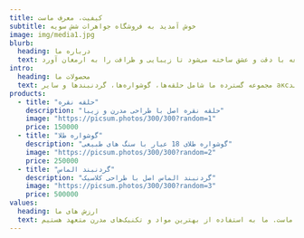 ```yaml
---
title: کیفیت، معرف ماست
subtitle: خوش آمدید به فروشگاه جواهرات شش سویه
image: img/media1.jpg
blurb:
  heading: درباره ما
  text: ما در جواهرات شش سویه، به ارائه بهترین قطعات جواهری با کیفیت بالا و طراحی منحصر به فرد اختصاص داریم. هر قطعه با دقت و عشق ساخته می‌شود تا زیبایی و ظرافت را به ارمغان آورد.
intro:
  heading: محصولات ما
  text: مجموعه گسترده ما شامل حلقه‌ها، گوشواره‌ها، گردنبندها و سایر аксسوری‌های جواهری است که برای هر سلیقه و موقعیتی مناسب هستند.
products:
  - title: "حلقه نقره"
    description: "حلقه نقره اصل با طراحی مدرن و زیبا"
    image: "https://picsum.photos/300/300?random=1"
    price: 150000
  - title: "گوشواره طلا"
    description: "گوشواره طلای 18 عیار با سنگ های طبیعی"
    image: "https://picsum.photos/300/300?random=2"
    price: 250000
  - title: "گردنبند الماس"
    description: "گردنبند الماس اصل با طراحی کلاسیک"
    image: "https://picsum.photos/300/300?random=3"
    price: 500000
values:
  heading: ارزش های ما
  text: کیفیت، اصالت، و رضایت مشتری اولویت اصلی ماست. ما به استفاده از بهترین مواد و تکنیک‌های مدرن متعهد هستیم.
---
```


